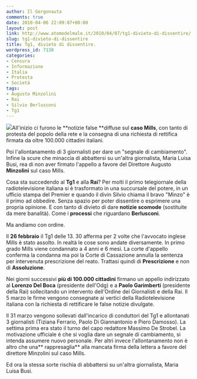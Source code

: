 ```yaml
---
author: Il Gorgonauta
comments: true
date: 2010-04-06 22:09:07+00:00
layout: post
link: http://www.atomodelmale.it/2010/04/07/tg1-divieto-di-dissentire/
slug: tg1-divieto-di-dissentire
title: Tg1, divieto di dissentire.
wordpress_id: 7138
categories:
- Censura
- Informazione
- Italia
- Protesta
- Società
tags:
- Augusto Minzolini
- Rai
- Silvio Berlusconi
- Tg1
---
```


[![](http://www.atomodelmale.it/wp-content/uploads/2010/04/Minzolini-218x300.jpg)](http://www.atomodelmale.it/wp-content/uploads/2010/04/Minzolini.jpg)All'inizio ci furono le **notizie false **diffuse sul **caso Mills**, con tanto di protesta del popolo della rete e la consegna di una richiesta di rettifica firmata da oltre 100.000 cittadini italiani.

Poi l'allontanamento di 3 giornalisti per dare un "segnale di cambiamento". Infine la scure che minaccia di abbattersi su un'altra giornalista, Maria Luisa Busi, rea di non aver firmato l'appello a favore del Direttore Augusto **Minzolini** sul caso Mills.

Cosa sta succedendo al **Tg1** e alla **Rai**? Per molti il primo telegiornale della radiotelevisione italiana si è trasformato in una succursale del potere, in un ufficio stampa del Premier e quando il divin Silvio chiama il bravo "Minzo" è il primo ad obbedire. Senza spazio per poter dissentire o esprimere una propria opinione. E con tanto di divieto di dare **notizie scomode** (sostituite da mere banalità). Come i **processi** che riguardano **Berlusconi**.

Ma andiamo con ordine.

<!-- more -->


Il **26 febbraio** il Tg1 delle 13. 30 afferma per 2 volte che l'avvocato inglese Mills è stato assolto. In realtà le cose sono andate diversamente. In primo grado Mills viene condannato a 4 anni e 6 mesi. La corte d'appello conferma la condanna ma poi la Corte di Cassazione annulla la sentenza per intervenuta prescrizione del reato. Trattasi quindi di **Prescrizione** e non di **Assoluzione**.

Nei giorni successivi **più di 100.000 cittadini** firmano un appello indirizzato al **Lorenzo Del Boca** (presidente dell'Odg) e a **Paolo Garimberti** (presidente della Rai) sollecitando un intervento dell'Ordine dei Giornalisti e della Rai. Il 5 marzo le firme vengono consegnate ai vertici della Radiotelevisione italiana con la richiesta di rettificare le false notizie divulgate.

Il 31 marzo vengono sollevati dall'incarico di conduttori del Tg1 e allontanati 3 giornalisti (Tiziana Ferrario, Paolo Di Giannantonio e Piero Damosso). La settima prima era stato il turno del capo redattore Massimo De Strobel. La motivazione ufficiale è che si voglia dare un segnale di cambiamento, si intenda assumere nuovo personale. Per altri invece l'allontanamento non è altro che una** rappresaglia** alla mancata firma della lettera a favore del direttore Minzolini sul caso Mills.

Ed ora la stessa sorte rischia di abbattersi su un'altra giornalista, Maria Luisa Busi.
